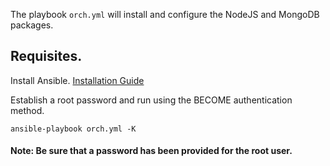 The playbook ```orch.yml``` will install and configure the NodeJS and MongoDB packages.
## Requisites.
Install Ansible. [Installation 
Guide](https://docs.ansible.com/ansible/latest/installation_guide/intro_installation.html) 

Establish a root password and run using the BECOME authentication method.
 
``` ansible-playbook orch.yml -K ```
#### Note: Be sure that a password has been provided for the root user.

